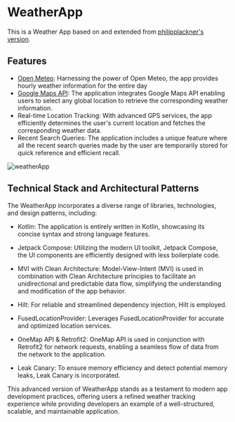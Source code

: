 # WeatherApp
This is a Weather App based on and extended from [philipplackner's version](https://github.com/philipplackner/WeatherApp).

## Features
- [Open Meteo](https://open-meteo.com/en): Harnessing the power of Open Meteo, the app provides hourly weather information for the entire day
- [Google Maps API](https://developers.google.com/maps): The application integrates Google Maps API enabling users to select any global location to retrieve the corresponding weather information.
- Real-time Location Tracking: With advanced GPS services, the app efficiently determines the user's current location and fetches the corresponding weather data.
- Recent Search Queries: The application includes a unique feature where all the recent search queries made by the user are temporarily stored for quick reference and efficient recall.

![weatherApp](images/ph1.jpg)

## Technical Stack and Architectural Patterns

The WeatherApp incorporates a diverse range of libraries, technologies, and design patterns, including:

- Kotlin: The application is entirely written in Kotlin, showcasing its concise syntax and strong language features.

- Jetpack Compose: Utilizing the modern UI toolkit, Jetpack Compose, the UI components are efficiently designed with less boilerplate code.

- MVI with Clean Architecture: Model-View-Intent (MVI) is used in combination with Clean Architecture principles to facilitate an unidirectional and predictable data flow, simplifying the understanding and modification of the app behavior.

- Hilt: For reliable and streamlined dependency injection, Hilt is employed.

- FusedLocationProvider: Leverages FusedLocationProvider for accurate and optimized location services.

- OneMap API & Retrofit2: OneMap API is used in conjunction with Retrofit2 for network requests, enabling a seamless flow of data from the network to the application.

- Leak Canary: To ensure memory efficiency and detect potential memory leaks, Leak Canary is incorporated.

This advanced version of WeatherApp stands as a testament to modern app development practices, offering users a refined weather tracking experience while providing developers an example of a well-structured, scalable, and maintainable application.
